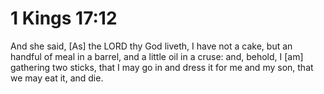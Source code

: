 # 1 Kings 17:12

And she said, [As] the LORD thy God liveth, I have not a cake, but an handful of meal in a barrel, and a little oil in a cruse: and, behold, I [am] gathering two sticks, that I may go in and dress it for me and my son, that we may eat it, and die.